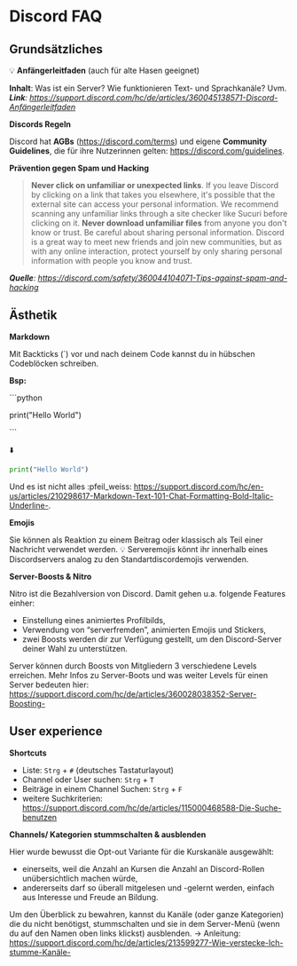 # Discord FAQ

## Grundsätzliches
💡 **Anfängerleitfaden** (auch für alte Hasen geeignet)

__Inhalt__: Was ist ein Server? Wie funktionieren Text- und Sprachkanäle? Uvm.
*__Link__: https://support.discord.com/hc/de/articles/360045138571-Discord-Anfängerleitfaden*

**Discords Regeln**

Discord hat __AGBs__ (https://discord.com/terms) und eigene __Community Guidelines__, die für ihre Nutzerinnen gelten: https://discord.com/guidelines.

**Prävention gegen Spam und Hacking**

> **Never click on unfamiliar or unexpected links**. If you leave Discord by clicking on a link that takes you elsewhere, it's possible that the external site can access your personal information. We recommend scanning any unfamiliar links through a site checker like Sucuri before clicking on it.
> **Never download unfamiliar files** from anyone you don't know or trust.
> Be careful about sharing personal information. Discord is a great way to meet new friends and join new communities, but as with any online interaction, protect yourself by only sharing personal information with people you know and trust.

*__Quelle__: https://discord.com/safety/360044104071-Tips-against-spam-and-hacking*

## Ästhetik
**Markdown**

Mit Backticks (\`) vor und nach deinem Code kannst du in hübschen Codeblöcken schreiben.

__Bsp:__

\`\`\`python

print("Hello World")

\`\`\`

:arrow_down: 

```python
print("Hello World")
```

Und es ist nicht alles :pfeil_weiss: https://support.discord.com/hc/en-us/articles/210298617-Markdown-Text-101-Chat-Formatting-Bold-Italic-Underline-.

**Emojis**

Sie können als Reaktion zu einem Beitrag oder klassisch als Teil einer Nachricht verwendet werden.
:bulb: Serveremojis könnt ihr innerhalb eines Discordservers analog zu den Standartdiscordemojis verwenden.

**Server-Boosts & Nitro**

Nitro ist die Bezahlversion von Discord. Damit gehen u.a. folgende Features einher: 
- Einstellung eines animiertes Profilbilds, 
- Verwendung von “serverfremden”, animierten Emojis und Stickers,
- zwei Boosts werden dir zur Verfügung gestellt, um den Discord-Server deiner Wahl zu unterstützen. 

Server können durch Boosts von Mitgliedern 3 verschiedene Levels erreichen. 
Mehr Infos zu Server-Boots und was weiter Levels für einen Server bedeuten hier: https://support.discord.com/hc/de/articles/360028038352-Server-Boosting-


## User experience
**Shortcuts**

- Liste: `Strg` + `#` (deutsches Tastaturlayout)
- Channel oder User suchen: `Strg` + `T` 
- Beiträge in einem Channel Suchen: `Strg` + `F`
- weitere Suchkriterien: https://support.discord.com/hc/de/articles/115000468588-Die-Suche-benutzen

**Channels/ Kategorien stummschalten & ausblenden**

Hier wurde bewusst die Opt-out Variante für die Kurskanäle ausgewählt:
- einerseits, weil die Anzahl an Kursen die Anzahl an Discord-Rollen unübersichtlich machen würde,
- andererseits darf so überall mitgelesen und -gelernt werden, einfach aus Interesse und Freude an Bildung.

Um den Überblick zu bewahren, kannst du Kanäle (oder ganze Kategorien) die du nicht benötigst, stummschalten und sie in dem Server-Menü (wenn du auf den Namen oben links klickst) ausblenden. 
-> Anleitung: https://support.discord.com/hc/de/articles/213599277-Wie-verstecke-Ich-stumme-Kanäle-
